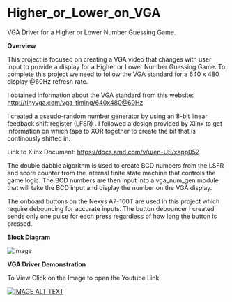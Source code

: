 # Higher_or_Lower_on_VGA

VGA Driver for a Higher or Lower Number Guessing Game.

**Overview**

This project is focused on creating a VGA video that changes with user input to provide a display for a Higher or Lower Number Guessing Game. To complete this project we need to follow the VGA standard for a 640 x 480 display @60Hz refresh rate.

I obtained information about the VGA standard from this website: http://tinyvga.com/vga-timing/640x480@60Hz 


I created a pseudo-random number generator by using an 8-bit linear feedback shift register (LFSR) . I followed a design provided by Xlinx to get information on which taps to XOR together to create the bit that is continously shifted in.

Link to Xlinx Document: https://docs.amd.com/v/u/en-US/xapp052

The double dabble algorithm is used to create BCD numbers from the LSFR and score counter from the internal finite state machine that controls the game logic. The BCD numbers are then input into a vga_num_gen module that will take the BCD input and display the number on the VGA display.

The onboard buttons on the Nexys A7-100T are used in this project which require debouncing for accurate inputs. The button debouncer I created sends only one pulse for each press regardless of how long the button is pressed.


**Block Diagram**

![image](https://github.com/pileofhay/Higher_or_Lower_on_VGA/assets/130268332/bae9d178-ab54-49e2-9d92-1c96444ec559)





**VGA Driver Demonstration**

To View Click on the Image to open the Youtube Link

[![IMAGE ALT TEXT](http://img.youtube.com/vi/1FfhjUCv--U/0.jpg)](http://www.youtube.com/watch?v=1FfhjUCv--U) 

